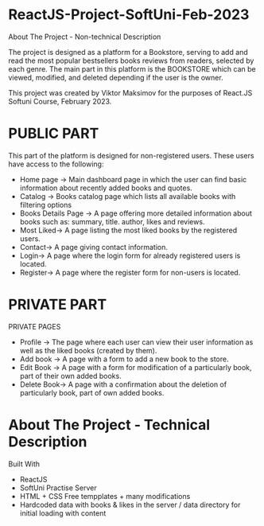 # ReactJS-Project-SoftUni-Feb-2023

About The Project - Non-technical Description

The project is designed as a platform for a Bookstore, serving to add and read the most popular bestsellers books reviews from readers, selected by each genre.
The main part  in this platform is the BOOKSTORE which can be viewed, modified, and deleted depending if the user is the owner.

This project was created by Viktor Maksimov for the purposes of React.JS Softuni Course, February 2023.

# PUBLIC PART

This part of the platform is designed for non-registered users. These users have access to the following:

 - Home page -> Main dashboard page in which the user can find basic information about recently added books and quotes.
 - Catalog -> Books catalog page which lists all available books with filtering options
 - Books Details Page -> A page offering more detailed information about books such as: summary, title. author, likes and reviews.
 - Most Liked-> A page listing the most liked books by the registered users.
 - Contact-> A page giving contact information.
 - Login-> A page where the login form for already registered users is located.
 - Register-> A page where the register form for non-users is located.


# PRIVATE PART

  PRIVATE PAGES
  
  - Profile -> The page where each user can view their user information as well as the liked books (created by them).
  - Add book -> A page with a form to add a new book to the store.
  - Edit Book -> A page with a form for modification of a particularly book, part of their own added books.
  - Delete Book-> A page with a confirmation about the deletion of particularly book, part of own added books.

# About The Project - Technical Description

Built With
 - ReactJS
 - SoftUni Practise Server 
 - HTML + CSS Free tempplates + many modifications
 - Hardcoded data with books & likes in the server / data directory for initial loading with content
